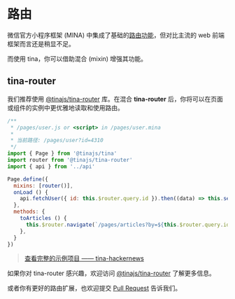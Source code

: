 # 路由
微信官方小程序框架 (MINA) 中集成了基础的[路由功能](https://mp.weixin.qq.com/debug/wxadoc/dev/framework/app-service/route.html)，但对比主流的 web 前端框架而言还是稍显不足。

而使用 tina，你可以借助混合 (mixin) 增强其功能。

## tina-router
我们推荐使用 [@tinajs/tina-router](https://github.com/tinajs/tina-router) 库。在混合 **tina-router** 后，你将可以在页面或组件的实例中更优雅地读取和使用路由。

```javascript
/**
 * /pages/user.js or <script> in /pages/user.mina
 *
 * 当前路径: /pages/user?id=4310
 */
import { Page } from '@tinajs/tina'
import router from '@tinajs/tina-router'
import { api } from '../api'

Page.define({
  mixins: [router()],
  onLoad () {
    api.fetchUser({ id: this.$router.query.id }).then((data) => this.setData(data))
  },
  methods: {
    toArticles () {
      this.$router.navigate(`/pages/articles?by=${this.$router.query.id}`)
    },
  }
})
```

> [查看完整的示例项目 —— tina-hackernews](https://github.com/imyelo/tina-hackernews)


如果你对 tina-router 感兴趣，欢迎访问 [@tinajs/tina-router](https://github.com/tinajs/tina-router) 了解更多信息。

或者你有更好的路由扩展，也欢迎提交 [Pull Request](https://github.com/tinajs/tina/pulls) 告诉我们。
